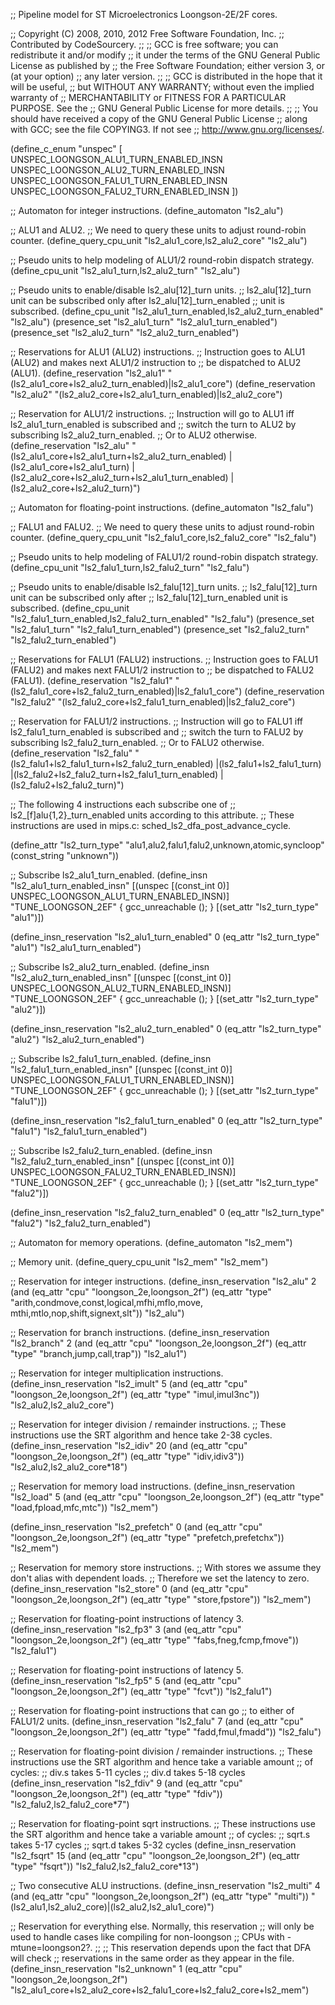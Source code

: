 ;; Pipeline model for ST Microelectronics Loongson-2E/2F cores.

;; Copyright (C) 2008, 2010, 2012 Free Software Foundation, Inc.
;; Contributed by CodeSourcery.
;;
;; GCC is free software; you can redistribute it and/or modify
;; it under the terms of the GNU General Public License as published by
;; the Free Software Foundation; either version 3, or (at your option)
;; any later version.
;;
;; GCC is distributed in the hope that it will be useful,
;; but WITHOUT ANY WARRANTY; without even the implied warranty of
;; MERCHANTABILITY or FITNESS FOR A PARTICULAR PURPOSE.  See the
;; GNU General Public License for more details.
;;
;; You should have received a copy of the GNU General Public License
;; along with GCC; see the file COPYING3.  If not see
;; <http://www.gnu.org/licenses/>.

(define_c_enum "unspec" [
  UNSPEC_LOONGSON_ALU1_TURN_ENABLED_INSN
  UNSPEC_LOONGSON_ALU2_TURN_ENABLED_INSN
  UNSPEC_LOONGSON_FALU1_TURN_ENABLED_INSN
  UNSPEC_LOONGSON_FALU2_TURN_ENABLED_INSN
])

;; Automaton for integer instructions.
(define_automaton "ls2_alu")

;; ALU1 and ALU2.
;; We need to query these units to adjust round-robin counter.
(define_query_cpu_unit "ls2_alu1_core,ls2_alu2_core" "ls2_alu")

;; Pseudo units to help modeling of ALU1/2 round-robin dispatch strategy.
(define_cpu_unit "ls2_alu1_turn,ls2_alu2_turn" "ls2_alu")

;; Pseudo units to enable/disable ls2_alu[12]_turn units.
;; ls2_alu[12]_turn unit can be subscribed only after ls2_alu[12]_turn_enabled
;; unit is subscribed.
(define_cpu_unit "ls2_alu1_turn_enabled,ls2_alu2_turn_enabled" "ls2_alu")
(presence_set "ls2_alu1_turn" "ls2_alu1_turn_enabled")
(presence_set "ls2_alu2_turn" "ls2_alu2_turn_enabled")

;; Reservations for ALU1 (ALU2) instructions.
;; Instruction goes to ALU1 (ALU2) and makes next ALU1/2 instruction to
;; be dispatched to ALU2 (ALU1).
(define_reservation "ls2_alu1"
  "(ls2_alu1_core+ls2_alu2_turn_enabled)|ls2_alu1_core")
(define_reservation "ls2_alu2"
  "(ls2_alu2_core+ls2_alu1_turn_enabled)|ls2_alu2_core")

;; Reservation for ALU1/2 instructions.
;; Instruction will go to ALU1 iff ls2_alu1_turn_enabled is subscribed and
;; switch the turn to ALU2 by subscribing ls2_alu2_turn_enabled.
;; Or to ALU2 otherwise.
(define_reservation "ls2_alu"
  "(ls2_alu1_core+ls2_alu1_turn+ls2_alu2_turn_enabled)
   |(ls2_alu1_core+ls2_alu1_turn)
   |(ls2_alu2_core+ls2_alu2_turn+ls2_alu1_turn_enabled)
   |(ls2_alu2_core+ls2_alu2_turn)")

;; Automaton for floating-point instructions.
(define_automaton "ls2_falu")

;; FALU1 and FALU2.
;; We need to query these units to adjust round-robin counter.
(define_query_cpu_unit "ls2_falu1_core,ls2_falu2_core" "ls2_falu")

;; Pseudo units to help modeling of FALU1/2 round-robin dispatch strategy.
(define_cpu_unit "ls2_falu1_turn,ls2_falu2_turn" "ls2_falu")

;; Pseudo units to enable/disable ls2_falu[12]_turn units.
;; ls2_falu[12]_turn unit can be subscribed only after
;; ls2_falu[12]_turn_enabled unit is subscribed.
(define_cpu_unit "ls2_falu1_turn_enabled,ls2_falu2_turn_enabled" "ls2_falu")
(presence_set "ls2_falu1_turn" "ls2_falu1_turn_enabled")
(presence_set "ls2_falu2_turn" "ls2_falu2_turn_enabled")

;; Reservations for FALU1 (FALU2) instructions.
;; Instruction goes to FALU1 (FALU2) and makes next FALU1/2 instruction to
;; be dispatched to FALU2 (FALU1).
(define_reservation "ls2_falu1"
  "(ls2_falu1_core+ls2_falu2_turn_enabled)|ls2_falu1_core")
(define_reservation "ls2_falu2"
  "(ls2_falu2_core+ls2_falu1_turn_enabled)|ls2_falu2_core")

;; Reservation for FALU1/2 instructions.
;; Instruction will go to FALU1 iff ls2_falu1_turn_enabled is subscribed and
;; switch the turn to FALU2 by subscribing ls2_falu2_turn_enabled.
;; Or to FALU2 otherwise.
(define_reservation "ls2_falu"
  "(ls2_falu1+ls2_falu1_turn+ls2_falu2_turn_enabled)
   |(ls2_falu1+ls2_falu1_turn)
   |(ls2_falu2+ls2_falu2_turn+ls2_falu1_turn_enabled)
   |(ls2_falu2+ls2_falu2_turn)")

;; The following 4 instructions each subscribe one of
;; ls2_[f]alu{1,2}_turn_enabled units according to this attribute.
;; These instructions are used in mips.c: sched_ls2_dfa_post_advance_cycle.

(define_attr "ls2_turn_type" "alu1,alu2,falu1,falu2,unknown,atomic,syncloop"
  (const_string "unknown"))

;; Subscribe ls2_alu1_turn_enabled.
(define_insn "ls2_alu1_turn_enabled_insn"
  [(unspec [(const_int 0)] UNSPEC_LOONGSON_ALU1_TURN_ENABLED_INSN)]
  "TUNE_LOONGSON_2EF"
  { gcc_unreachable (); }
  [(set_attr "ls2_turn_type" "alu1")])

(define_insn_reservation "ls2_alu1_turn_enabled" 0
  (eq_attr "ls2_turn_type" "alu1")
  "ls2_alu1_turn_enabled")

;; Subscribe ls2_alu2_turn_enabled.
(define_insn "ls2_alu2_turn_enabled_insn"
  [(unspec [(const_int 0)] UNSPEC_LOONGSON_ALU2_TURN_ENABLED_INSN)]
  "TUNE_LOONGSON_2EF"
  { gcc_unreachable (); }
  [(set_attr "ls2_turn_type" "alu2")])

(define_insn_reservation "ls2_alu2_turn_enabled" 0
  (eq_attr "ls2_turn_type" "alu2")
  "ls2_alu2_turn_enabled")

;; Subscribe ls2_falu1_turn_enabled.
(define_insn "ls2_falu1_turn_enabled_insn"
  [(unspec [(const_int 0)] UNSPEC_LOONGSON_FALU1_TURN_ENABLED_INSN)]
  "TUNE_LOONGSON_2EF"
  { gcc_unreachable (); }
  [(set_attr "ls2_turn_type" "falu1")])

(define_insn_reservation "ls2_falu1_turn_enabled" 0
  (eq_attr "ls2_turn_type" "falu1")
  "ls2_falu1_turn_enabled")

;; Subscribe ls2_falu2_turn_enabled.
(define_insn "ls2_falu2_turn_enabled_insn"
  [(unspec [(const_int 0)] UNSPEC_LOONGSON_FALU2_TURN_ENABLED_INSN)]
  "TUNE_LOONGSON_2EF"
  { gcc_unreachable (); }
  [(set_attr "ls2_turn_type" "falu2")])

(define_insn_reservation "ls2_falu2_turn_enabled" 0
  (eq_attr "ls2_turn_type" "falu2")
  "ls2_falu2_turn_enabled")

;; Automaton for memory operations.
(define_automaton "ls2_mem")

;; Memory unit.
(define_query_cpu_unit "ls2_mem" "ls2_mem")

;; Reservation for integer instructions.
(define_insn_reservation "ls2_alu" 2
  (and (eq_attr "cpu" "loongson_2e,loongson_2f")
       (eq_attr "type" "arith,condmove,const,logical,mfhi,mflo,move,
                        mthi,mtlo,nop,shift,signext,slt"))
  "ls2_alu")

;; Reservation for branch instructions.
(define_insn_reservation "ls2_branch" 2
  (and (eq_attr "cpu" "loongson_2e,loongson_2f")
       (eq_attr "type" "branch,jump,call,trap"))
  "ls2_alu1")

;; Reservation for integer multiplication instructions.
(define_insn_reservation "ls2_imult" 5
  (and (eq_attr "cpu" "loongson_2e,loongson_2f")
       (eq_attr "type" "imul,imul3nc"))
  "ls2_alu2,ls2_alu2_core")

;; Reservation for integer division / remainder instructions.
;; These instructions use the SRT algorithm and hence take 2-38 cycles.
(define_insn_reservation "ls2_idiv" 20
  (and (eq_attr "cpu" "loongson_2e,loongson_2f")
       (eq_attr "type" "idiv,idiv3"))
  "ls2_alu2,ls2_alu2_core*18")

;; Reservation for memory load instructions.
(define_insn_reservation "ls2_load" 5
  (and (eq_attr "cpu" "loongson_2e,loongson_2f")
       (eq_attr "type" "load,fpload,mfc,mtc"))
  "ls2_mem")

(define_insn_reservation "ls2_prefetch" 0
  (and (eq_attr "cpu" "loongson_2e,loongson_2f")
       (eq_attr "type" "prefetch,prefetchx"))
  "ls2_mem")

;; Reservation for memory store instructions.
;; With stores we assume they don't alias with dependent loads.
;; Therefore we set the latency to zero.
(define_insn_reservation "ls2_store" 0
  (and (eq_attr "cpu" "loongson_2e,loongson_2f")
       (eq_attr "type" "store,fpstore"))
  "ls2_mem")

;; Reservation for floating-point instructions of latency 3.
(define_insn_reservation "ls2_fp3" 3
  (and (eq_attr "cpu" "loongson_2e,loongson_2f")
       (eq_attr "type" "fabs,fneg,fcmp,fmove"))
  "ls2_falu1")

;; Reservation for floating-point instructions of latency 5.
(define_insn_reservation "ls2_fp5" 5
  (and (eq_attr "cpu" "loongson_2e,loongson_2f")
       (eq_attr "type" "fcvt"))
  "ls2_falu1")

;; Reservation for floating-point instructions that can go
;; to either of FALU1/2 units.
(define_insn_reservation "ls2_falu" 7
  (and (eq_attr "cpu" "loongson_2e,loongson_2f")
       (eq_attr "type" "fadd,fmul,fmadd"))
  "ls2_falu")

;; Reservation for floating-point division / remainder instructions.
;; These instructions use the SRT algorithm and hence take a variable amount
;; of cycles:
;; div.s takes 5-11 cycles
;; div.d takes 5-18 cycles
(define_insn_reservation "ls2_fdiv" 9
  (and (eq_attr "cpu" "loongson_2e,loongson_2f")
       (eq_attr "type" "fdiv"))
  "ls2_falu2,ls2_falu2_core*7")

;; Reservation for floating-point sqrt instructions.
;; These instructions use the SRT algorithm and hence take a variable amount
;; of cycles:
;; sqrt.s takes 5-17 cycles
;; sqrt.d takes 5-32 cycles
(define_insn_reservation "ls2_fsqrt" 15
  (and (eq_attr "cpu" "loongson_2e,loongson_2f")
       (eq_attr "type" "fsqrt"))
  "ls2_falu2,ls2_falu2_core*13")

;; Two consecutive ALU instructions.
(define_insn_reservation "ls2_multi" 4
  (and (eq_attr "cpu" "loongson_2e,loongson_2f")
       (eq_attr "type" "multi"))
  "(ls2_alu1,ls2_alu2_core)|(ls2_alu2,ls2_alu1_core)")

;; Reservation for everything else.  Normally, this reservation
;; will only be used to handle cases like compiling for non-loongson
;; CPUs with -mtune=loongson2?.
;;
;; This reservation depends upon the fact that DFA will check
;; reservations in the same order as they appear in the file.
(define_insn_reservation "ls2_unknown" 1
  (eq_attr "cpu" "loongson_2e,loongson_2f")
  "ls2_alu1_core+ls2_alu2_core+ls2_falu1_core+ls2_falu2_core+ls2_mem")
